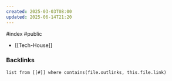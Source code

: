 ```yaml
---
created: 2025-03-03T08:00
updated: 2025-06-14T21:20
---
```

#index #public

- [[Tech-House]]


### Backlinks
```dataview 
list from [[#]] where contains(file.outlinks, this.file.link)
```

